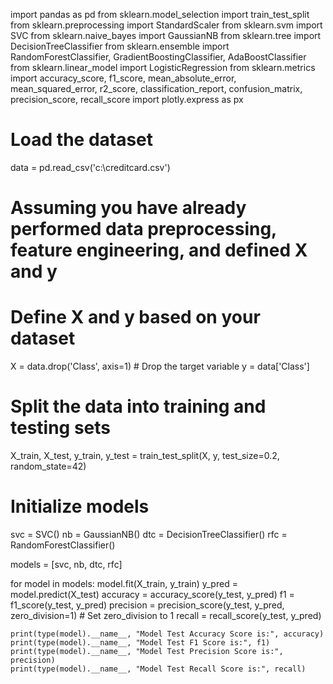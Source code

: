 import pandas as pd
from sklearn.model_selection import train_test_split
from sklearn.preprocessing import StandardScaler
from sklearn.svm import SVC
from sklearn.naive_bayes import GaussianNB
from sklearn.tree import DecisionTreeClassifier
from sklearn.ensemble import RandomForestClassifier, GradientBoostingClassifier, AdaBoostClassifier
from sklearn.linear_model import LogisticRegression
from sklearn.metrics import accuracy_score, f1_score, mean_absolute_error, mean_squared_error, r2_score, classification_report, confusion_matrix, precision_score, recall_score
import plotly.express as px

# Load the dataset
data = pd.read_csv('c:\creditcard.csv')

# Assuming you have already performed data preprocessing, feature engineering, and defined X and y

# Define X and y based on your dataset
X = data.drop('Class', axis=1)  # Drop the target variable
y = data['Class']

# Split the data into training and testing sets
X_train, X_test, y_train, y_test = train_test_split(X, y, test_size=0.2, random_state=42)

# Initialize models
svc = SVC()
nb = GaussianNB()
dtc = DecisionTreeClassifier()
rfc = RandomForestClassifier()

models = [svc, nb, dtc, rfc]

for model in models:
    model.fit(X_train, y_train)
    y_pred = model.predict(X_test)
    accuracy = accuracy_score(y_test, y_pred)
    f1 = f1_score(y_test, y_pred)
    precision = precision_score(y_test, y_pred, zero_division=1)  # Set zero_division to 1
    recall = recall_score(y_test, y_pred)
    
    print(type(model).__name__, "Model Test Accuracy Score is:", accuracy)
    print(type(model).__name__, "Model Test F1 Score is:", f1)
    print(type(model).__name__, "Model Test Precision Score is:", precision)
    print(type(model).__name__, "Model Test Recall Score is:", recall)
